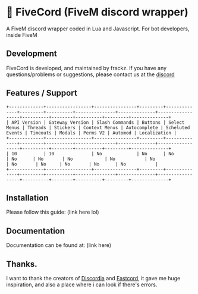 # 🔌 FiveCord (FiveM discord wrapper)
A FiveM discord wrapper coded in Lua and Javascript.
For bot developers, inside FiveM

## Development
FiveCord is developed, and maintained by frackz. If you have any questions/problems or suggestions, please contact us at the [discord](https://discord.gg/JTPkQTqRCx)

## Features / Support
```
+-------------+-----------------+----------------+---------+--------------+---------+----------+---------------+--------------+------------------+----------+--------+----------+---------+--------------+
| API Version | Gateway Version | Slash Commands | Buttons | Select Menus | Threads | Stickers | Context Menus | Autocomplete | Scheluted Events | Timeouts | Modals | Perms V2 | Automod | Localization |
+-------------+-----------------+----------------+---------+--------------+---------+----------+---------------+--------------+------------------+----------+--------+----------+---------+--------------+
| 10          | 10              | No             | No      | No           | No      | No       | No            | No           | No               | No       | No     | No       | No      | No           |
+-------------+-----------------+----------------+---------+--------------+---------+----------+---------------+--------------+------------------+----------+--------+----------+---------+--------------+
```

## Installation
Please follow this guide: (link here lol)

## Documentation
Documentation can be found at: (link here)

## Thanks.
I want to thank the creators of [Discordia](https://github.com/SinisterRectus/Discordia) and [Fastcord](https://github.com/dskprt/fastcord), it gave me huge inspiration, and also a place where i can look if there's errors.
